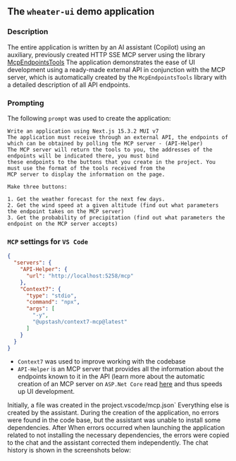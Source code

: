 ﻿## The `wheater-ui` demo application

### Description

The entire application is written by an AI assistant (Copilot) using an auxiliary, previously created HTTP SSE MCP server
using
the library [McpEndpointsTools](https://github.com/DED-Zlodey/McpEndpontsTools "McpEndpointsTools")
The application demonstrates the ease of UI development using a ready-made external API in conjunction with the MCP server, which
is automatically
created by the `McpEndpointsTools` library with a detailed description of all API endpoints.

### Prompting

The following `prompt` was used to create the application:

```
Write an application using Next.js 15.3.2 MUI v7
The application must receive through an external API, the endpoints of which can be obtained by polling the MCP server - (API-Helper)
The MCP server will return the tools to you, the addresses of the endpoints will be indicated there, you must bind 
these endpoints to the buttons that you create in the project. You must use the format of the tools received from the 
MCP server to display the information on the page.

Make three buttons:

1. Get the weather forecast for the next few days.
2. Get the wind speed at a given altitude (find out what parameters the endpoint takes on the MCP server)
3. Get the probability of precipitation (find out what parameters the endpoint on the MCP server accepts)
```

### `MCP` settings for `VS Code`

```json
{
  "servers": {
    "API-Helper": {
      "url": "http://localhost:5258/mcp"
    },
    "Context7": {
      "type": "stdio",
      "command": "npx",
      "args": [
        "-y",
        "@upstash/context7-mcp@latest"
      ]
    }
  }
}
```

- `Context7` was used to improve working with the codebase
- `API-Helper` is an MCP server that provides all the information about the endpoints known to it in the API (learn more about
  the automatic creation of an MCP server on `ASP.Net Core`
  read [here](https://github.com/DED-Zlodey/McpEndpontsTools "McpEndpointsTools") and thus speeds
  up UI development.

Initially, a file was created in the project.vscode/mcp.json` Everything else is created by the assistant. During the creation
of the application, no errors were found in the code base, but the assistant was unable to install some dependencies. After
When errors occurred when launching the application related to not installing the necessary dependencies, the errors were copied to the
chat and the assistant corrected them independently.
The chat history is shown in the screenshots below: